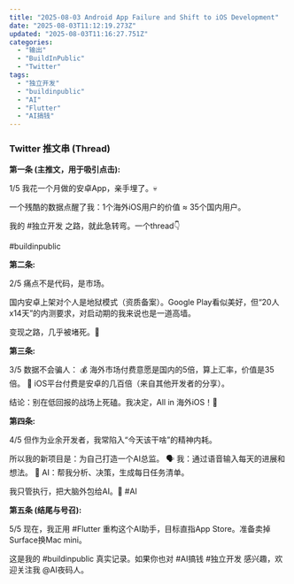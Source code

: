 ```yaml
---
title: "2025-08-03 Android App Failure and Shift to iOS Development"
date: "2025-08-03T11:12:19.273Z"
updated: "2025-08-03T11:16:27.751Z"
categories:
  - "输出"
  - "BuildInPublic"
  - "Twitter"
tags:
  - "独立开发"
  - "buildinpublic"
  - "AI"
  - "Flutter"
  - "AI搞钱"
---
```



### Twitter 推文串 (Thread)

**第一条 (主推文，用于吸引点击):**

1/5
我花一个月做的安卓App，亲手埋了。💀

一个残酷的数据点醒了我：1个海外iOS用户的价值 ≈ 35个国内用户。

我的 #独立开发 之路，就此急转弯。一个thread👇

#buildinpublic

**第二条:**

2/5
痛点不是代码，是市场。

国内安卓上架对个人是地狱模式（资质备案）。Google Play看似美好，但“20人x14天”的内测要求，对启动期的我来说也是一道高墙。

变现之路，几乎被堵死。🚧

**第三条:**

3/5
数据不会骗人：
💰 海外市场付费意愿是国内的5倍，算上汇率，价值是35倍。
📱 iOS平台付费是安卓的几百倍（来自其他开发者的分享）。

结论：别在低回报的战场上死磕。我决定，All in 海外iOS！🚀

**第四条:**

4/5
但作为业余开发者，我常陷入“今天该干啥”的精神内耗。

所以我的新项目是：为自己打造一个AI总监。
🗣️ 我：通过语音输入每天的进展和想法。
🤖 AI：帮我分析、决策，生成每日任务清单。

我只管执行，把大脑外包给AI。🧠
#AI

**第五条 (结尾与号召):**

5/5
现在，我正用 #Flutter 重构这个AI助手，目标直指App Store。准备卖掉Surface换Mac mini。

这是我的 #buildinpublic 真实记录。如果你也对 #AI搞钱 #独立开发 感兴趣，欢迎关注我 @AI夜码人。